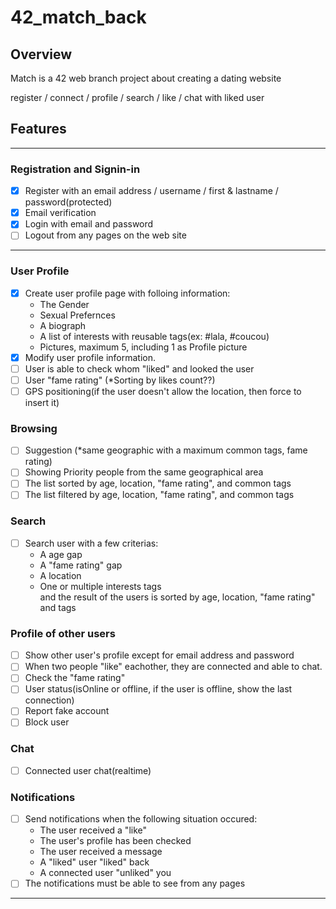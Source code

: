 # 42_match_back

## Overview

Match is a 42 web branch project about creating a dating website

register / connect / profile / search / like / chat with liked user


## Features

---
### Registration and Signin-in
- [x] Register with an email address / username / first & lastname / password(protected)
- [x] Email verification
- [x] Login with email and password
- [ ] Logout from any pages on the web site
****
### User Profile
- [x] Create user profile page with folloing information:<br />
    - The Gender<br />
    - Sexual Prefernces<br />
    - A biograph<br />
    - A list of interests with reusable tags(ex: #lala, #coucou)
    - Pictures, maximum 5, including 1 as Profile picture
- [x] Modify user profile information.
- [ ] User is able to check whom "liked" and looked the user
- [ ] User "fame rating" (*Sorting by likes count??)
- [ ] GPS positioning(if the user doesn't allow the location, then force to insert it)

### Browsing
- [ ] Suggestion (*same geographic with a maximum common tags, fame rating)
- [ ] Showing Priority people from the same geographical area
- [ ] The list sorted by age, location, "fame rating", and common tags
- [ ] The list filtered by age, location, "fame rating", and common tags

### Search
- [ ] Search user with a few criterias:<br />
    - A age gap
    - A "fame rating" gap
    - A location
    - One or multiple interests tags<br />
    and the result of the users is sorted by age, location, "fame rating" and tags

### Profile of other users
- [ ] Show other user's profile except for email address and password
- [ ] When two people "like" eachother, they are connected and able to chat.
- [ ] Check the "fame rating"
- [ ] User status(isOnline or offline, if the user is offline, show the last connection)
- [ ] Report fake account
- [ ] Block user

### Chat
- [ ] Connected user chat(realtime)

### Notifications
- [ ] Send notifications when the following situation occured:<br />
    - The user received a "like"
    - The user's profile has been checked
    - The user received a message
    - A "liked" user "liked" back
    - A connected user "unliked" you
- [ ] The notifications must be able to see from any pages
    
---